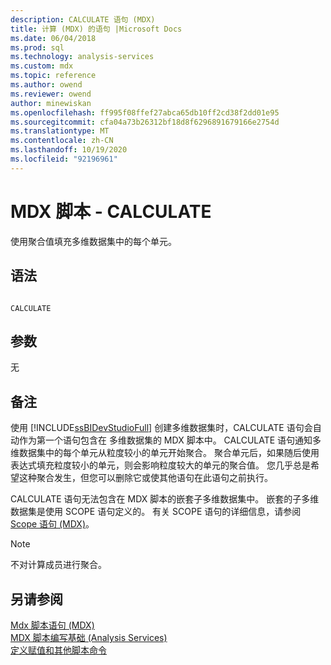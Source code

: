 ```yaml
---
description: CALCULATE 语句 (MDX)
title: 计算 (MDX) 的语句 |Microsoft Docs
ms.date: 06/04/2018
ms.prod: sql
ms.technology: analysis-services
ms.custom: mdx
ms.topic: reference
ms.author: owend
ms.reviewer: owend
author: minewiskan
ms.openlocfilehash: ff995f08ffef27abca65db10ff2cd38f2dd01e95
ms.sourcegitcommit: cfa04a73b26312bf18d8f6296891679166e2754d
ms.translationtype: MT
ms.contentlocale: zh-CN
ms.lasthandoff: 10/19/2020
ms.locfileid: "92196961"
---
```

# <a name="mdx-scripting---calculate"></a>MDX 脚本 - CALCULATE


  使用聚合值填充多维数据集中的每个单元。  
  
## <a name="syntax"></a>语法  
  
```  
  
CALCULATE  
```  
  
## <a name="arguments"></a>参数  
 无  
  
## <a name="remarks"></a>备注  
 使用 [!INCLUDE[ssBIDevStudioFull](../includes/ssbidevstudiofull-md.md)] 创建多维数据集时，CALCULATE 语句会自动作为第一个语句包含在 多维数据集的 MDX 脚本中。 CALCULATE 语句通知多维数据集中的每个单元从粒度较小的单元开始聚合。 聚合单元后，如果随后使用表达式填充粒度较小的单元，则会影响粒度较大的单元的聚合值。 您几乎总是希望这种聚合发生，但您可以删除它或使其他语句在此语句之前执行。  
  
 CALCULATE 语句无法包含在 MDX 脚本的嵌套子多维数据集中。 嵌套的子多维数据集是使用 SCOPE 语句定义的。 有关 SCOPE 语句的详细信息，请参阅 [Scope 语句 &#40;MDX&#41;](../mdx/mdx-scripting-scope.md)。  
  
> [!NOTE]  
>  不对计算成员进行聚合。  
  
## <a name="see-also"></a>另请参阅  
 [Mdx 脚本语句 &#40;MDX&#41;](../mdx/mdx-scripting-statements-mdx.md)   
 [MDX 脚本编写基础 &#40;Analysis Services&#41;](/analysis-services/multidimensional-models/mdx/mdx-scripting-fundamentals-analysis-services)   
 [定义赋值和其他脚本命令](/analysis-services/multidimensional-models/define-assignments-and-other-script-commands)  
  
